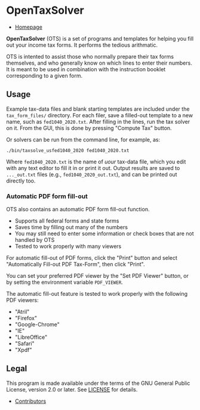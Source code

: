 # OpenTaxSolver

- [Homepage](http://opentaxsolver.sourceforge.net/)

**OpenTaxSolver** (OTS) is a set of programs and templates for helping
you fill out your income tax forms. It performs the tedious arithmatic.

OTS is intented to assist those who normally prepare their tax forms
themselves, and who generally know on which lines to enter their
numbers. It is meant to be used in combination with the instruction
booklet corresponding to a given form.

## Usage

Example tax-data files and blank starting templates are included under
the `tax_form_files/` directory. For each filer, save a filled-out
template to a new name, such as `fed1040_2020.txt`. After filling in
the lines, run the tax solver on it. From the GUI, this is done by
pressing "Compute Tax" button.

Or solvers can be run from the command line, for example, as:

```
./bin/taxsolve_usfed1040_2020 fed1040_2020.txt
```

Where `fed1040_2020.txt` is the name of *uour* tax-data file, which you
edit with any text editor to fill it in or print it out. Output results
are saved to `..._out.txt` files (e.g., `fed1040_2020_out.txt`), and
can be printed out directly too.

### Automatic PDF form fill-out

OTS also contains an automatic PDF form fill-out function.

- Supports all federal forms and state forms
- Saves time by filling out many of the numbers
- You may still need to enter some information or check boxes that are
  not handled by OTS
- Tested to work properly with many viewers

For automatic fill-out of PDF forms, click the "Print" button and
select "Automatically Fill-out PDF Tax-Form", then click "Print".

You can set your preferred PDF viewer by the "Set PDF Viewer" button,
or by setting the environment variable `PDF_VIEWER`.

The automatic fill-out feature is tested to work properly with the
following PDF viewers:

- "Atril"
- "Firefox"
- "Google-Chrome"
- "IE"
- "LibreOffice"
- "Safari"
- "Xpdf"

## Legal

This program is made available under the terms of the GNU General
Public License, version 2.0 or later. See
[LICENSE](./LICENSES/GPL-2.0.txt) for details.

- [Contributors](http://opentaxsolver.sourceforge.net/credits.html)
